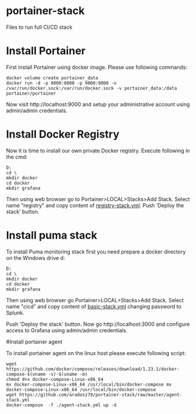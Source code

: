 # portainer-stack
Files to run full CI/CD stack

# Install Portainer

First install Portainer using docker image. Please use following commands:
```
docker volume create portainer_data
docker run -d -p 8000:8000 -p 9000:9000 -v /var/run/docker.sock:/var/run/docker.sock -v portainer_data:/data portainer/portainer
```

Now visit http://localhost:9000 and setup your administrative account using admin/admin credentials.

# Install Docker Registry

Now it is time to install our own private Docker registry. Execute following in the cmd:

```
D:
cd \
mkdir docker
cd docker
mkdir grafana
```

Then using web browser go to Portainer>LOCAL>Stacks>Add Stack. Select name "registry" and copy content of [registry-stack.yml](registry-stack.yml). Push 'Deploy the stack' button.

# Install puma stack

To install Puma monitoring stack first you need prepare a docker directory on the Windows drive d:

```
D:
cd \
mkdir docker
cd docker
mkdir grafana
```
Then using web browser go Portainer>LOCAL>Stacks>Add Stack. Select name "cicd" and copy content of [basic-stack.yml](basic-stack.yml) changing password to Splunk.

Push 'Deploy the stack' button. Now go http://localhost:3000 and configure access to Grafana using admin/admin credentials.

#Install portainer agent

To install portainer agent on the linux host please execute following script:

```
wget https://github.com/docker/compose/releases/download/1.23.1/docker-compose-$(uname -s)-$(uname -m)
chmod d+x docker-compose-Linux-x86_64    
mv docker-compose-Linux-x86_64 /usr/local/bin/docker-compose mv docker-compose-Linux-x86_64 /usr/local/bin/docker-compose
wget https://github.com/aradosz79/portainer-stack/raw/master/agent-stack.yml
docker-compose  -f ./agent-stack.yml up -d   
```
